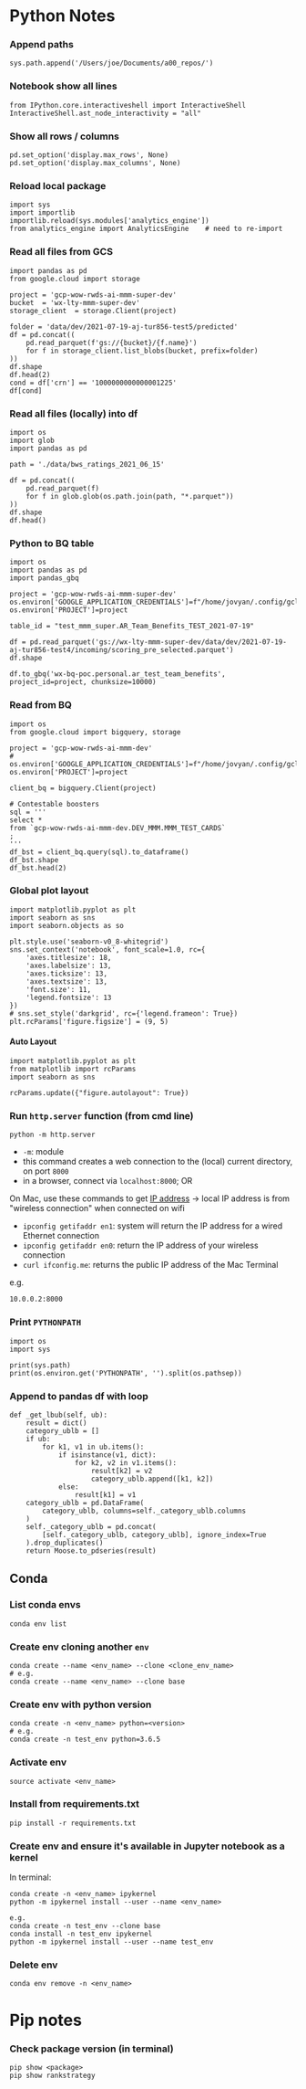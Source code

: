 # Python Notes

### Append paths
```
sys.path.append('/Users/joe/Documents/a00_repos/')
```

### Notebook show all lines
```
from IPython.core.interactiveshell import InteractiveShell
InteractiveShell.ast_node_interactivity = "all"
```

### Show all rows / columns
```
pd.set_option('display.max_rows', None)
pd.set_option('display.max_columns', None)
```

### Reload local package
```
import sys
import importlib
importlib.reload(sys.modules['analytics_engine'])
from analytics_engine import AnalyticsEngine    # need to re-import
```

### Read all files from GCS
```
import pandas as pd
from google.cloud import storage

project = 'gcp-wow-rwds-ai-mmm-super-dev'
bucket  = 'wx-lty-mmm-super-dev'
storage_client  = storage.Client(project)

folder = 'data/dev/2021-07-19-aj-tur856-test5/predicted'
df = pd.concat((
    pd.read_parquet(f'gs://{bucket}/{f.name}')
    for f in storage_client.list_blobs(bucket, prefix=folder)
))
df.shape
df.head(2)
cond = df['crn'] == '1000000000000001225'
df[cond]
```

### Read all files (locally) into df
```
import os
import glob
import pandas as pd

path = './data/bws_ratings_2021_06_15'

df = pd.concat((
    pd.read_parquet(f)
    for f in glob.glob(os.path.join(path, "*.parquet"))
))
df.shape
df.head()
```

### Python to BQ table
```
import os
import pandas as pd
import pandas_gbq

project = 'gcp-wow-rwds-ai-mmm-super-dev'
os.environ['GOOGLE_APPLICATION_CREDENTIALS']=f"/home/jovyan/.config/gcloud/legacy_credentials/{os.getenv('JUPYTERHUB_USER')}/adc.json"
os.environ['PROJECT']=project

table_id = "test_mmm_super.AR_Team_Benefits_TEST_2021-07-19"

df = pd.read_parquet('gs://wx-lty-mmm-super-dev/data/dev/2021-07-19-aj-tur856-test4/incoming/scoring_pre_selected.parquet')
df.shape

df.to_gbq('wx-bq-poc.personal.ar_test_team_benefits', project_id=project, chunksize=10000)
```

### Read from BQ
```
import os
from google.cloud import bigquery, storage

project = 'gcp-wow-rwds-ai-mmm-dev'
# os.environ['GOOGLE_APPLICATION_CREDENTIALS']=f"/home/jovyan/.config/gcloud/legacy_credentials/{os.getenv('JUPYTERHUB_USER')}/adc.json"
os.environ['PROJECT']=project

client_bq = bigquery.Client(project)

# Contestable boosters
sql = '''
select *
from `gcp-wow-rwds-ai-mmm-dev.DEV_MMM.MMM_TEST_CARDS`
;
'''
df_bst = client_bq.query(sql).to_dataframe()
df_bst.shape
df_bst.head(2)
```

### Global plot layout
```
import matplotlib.pyplot as plt
import seaborn as sns
import seaborn.objects as so

plt.style.use('seaborn-v0_8-whitegrid')
sns.set_context('notebook', font_scale=1.0, rc={
    'axes.titlesize': 18,
    'axes.labelsize': 13,
    'axes.ticksize': 13,
    'axes.textsize': 13,
    'font.size': 11,
    'legend.fontsize': 13
})
# sns.set_style('darkgrid', rc={'legend.frameon': True})
plt.rcParams['figure.figsize'] = (9, 5)
```

#### Auto Layout
```
import matplotlib.pyplot as plt
from matplotlib import rcParams
import seaborn as sns

rcParams.update({"figure.autolayout": True})
```

### Run `http.server` function (from cmd line)
```
python -m http.server
```
- `-m`: module
- this command creates a web connection to the (local) current directory, on port `8000`
- in a browser, connect via `localhost:8000`; OR

On Mac, use these commands to get [IP address](https://constellix.com/news/what-is-my-ip-address)
-> local IP address is from "wireless connection" when connected on wifi
- `ipconfig getifaddr en1`: system will return the IP address for a wired Ethernet connection
- `ipconfig getifaddr en0`: return the IP address of your wireless connection
- `curl ifconfig.me`: returns the public IP address of the Mac Terminal

e.g.
```
10.0.0.2:8000
```

### Print `PYTHONPATH`
```
import os
import sys

print(sys.path)
print(os.environ.get('PYTHONPATH', '').split(os.pathsep))
```

### Append to pandas df with loop
```
def _get_lbub(self, ub):
    result = dict()
    category_ublb = []
    if ub:
        for k1, v1 in ub.items():
            if isinstance(v1, dict):
                for k2, v2 in v1.items():
                    result[k2] = v2
                    category_ublb.append([k1, k2])
            else:
                result[k1] = v1
    category_ublb = pd.DataFrame(
        category_ublb, columns=self._category_ublb.columns
    )
    self._category_ublb = pd.concat(
        [self._category_ublb, category_ublb], ignore_index=True
    ).drop_duplicates()
    return Moose.to_pdseries(result)
```

## Conda

### List conda envs
```
conda env list
```

### Create env cloning another `env`
```
conda create --name <env_name> --clone <clone_env_name>
# e.g.
conda create --name <env_name> --clone base
```

### Create env with python version
```
conda create -n <env_name> python=<version>
# e.g.
conda create -n test_env python=3.6.5
```

### Activate env
```
source activate <env_name>
```

### Install from requirements.txt
```
pip install -r requirements.txt
```

### Create env and ensure it's available in Jupyter notebook as a kernel

In terminal:
```
conda create -n <env_name> ipykernel
python -m ipykernel install --user --name <env_name>

e.g.
conda create -n test_env --clone base
conda install -n test_env ipykernel
python -m ipykernel install --user --name test_env
```

### Delete env
```
conda env remove -n <env_name>
```

# Pip notes

### Check package version (in terminal)
```
pip show <package>
pip show rankstrategy
```
